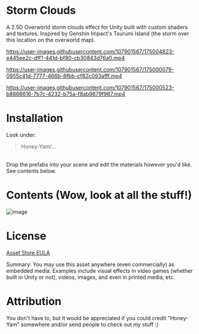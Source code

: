# Storm Clouds

A 2.5D Overworld storm clouds effect for Unity built with custom shaders and textures. Inspired by Genshin Impact's Tsurumi Island (the storm over this location on the overworld map).

https://user-images.githubusercontent.com/107901567/175004823-e445ee2c-dff1-441d-bf80-cb30843d76a0.mp4

https://user-images.githubusercontent.com/107901567/175000079-0955c41d-7777-466b-8fbb-cf82c093afff.mp4

https://user-images.githubusercontent.com/107901567/175000523-b8868616-7b7c-4232-b75a-f8ab9679f967.mp4

# Installation

Look under:
> Honey-Yam/...
<br/>
Drop the prefabs into your scene and edit the materials however you'd like. See contents below.

# Contents (Wow, look at all the stuff!)

![image](https://user-images.githubusercontent.com/107901567/174993109-4962f015-6995-4262-b108-f1b0d23820d9.png)

# License

[Asset Store EULA](https://unity3d.com/legal/as_terms)

Summary: You may use this asset anywhere (even commercially) as embedded media. Examples include visual effects in video games (whether built in Unity or not), videos, images, and even in printed media, etc.

# Attribution

You don't have to, but it would be appreciated if you could credit "Honey-Yam" somewhere and/or send people to check out my stuff :)
